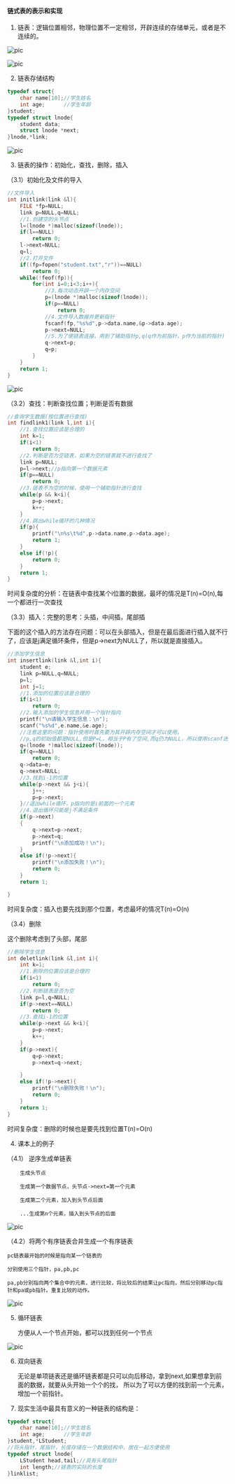 #### 链式表的表示和实现

1. 链表：逻辑位置相邻，物理位置不一定相邻，开辟连续的存储单元，或者是不连续的。

![pic](pic/5.png)

![pic](pic/4.png)

2. 链表存储结构
```c
typedef struct{
	char name[10];//学生姓名
	int age;      //学生年龄
}student;
typedef struct lnode{
	student data;
	struct lnode *next;
}lnode,*link;
```
![pic](pic/7.png)

3. 链表的操作：初始化，查找，删除，插入

（3.1）初始化及文件的导入
```c
//文件导入
int initlink(link &l){
	FILE *fp=NULL;
	link p=NULL,q=NULL;
	//1.创建空的头节点
	l=(lnode *)malloc(sizeof(lnode));
	if(l==NULL)
		return 0;
	l->next=NULL;
	q=l;
	//2.打开文件
	if((fp=fopen("student.txt","r"))==NULL)
		return 0;
	while(!feof(fp)){
		for(int i=0;i<3;i++){
			//3.每次动态开辟一个内存空间
			p=(lnode *)malloc(sizeof(lnode));
			if(p==NULL)
				return 0;
			//4.文件导入数据并更新指针
			fscanf(fp,"%s%d",p->data.name,&p->data.age);
			p->next=NULL;
			//5.为了使链表连接，用到了辅助指针p,q(q作为前指针，p作为当前的指针)
			q->next=p;
			q=p;
		}
	}
	return 1;
}
```
![pic](pic/6.png)

（3.2）查找：判断查找位置；判断是否有数据
```c
//查询学生数据(按位置进行查找)
int findlink1(link l,int i){
	//1.查找位置应该是合理的
	int k=1;
	if(i<1)
		return 0;
	//2.判断是否为空链表，如果为空的链表就不进行查找了
	link p=NULL;
	p=l->next;//p指向第一个数据元素
	if(p==NULL)
		return 0;
	//3.链表不为空的时候，使用一个辅助指针进行查找
	while(p && k<i){
		p=p->next;
		k++;
	}
	//4.跳出while循环的几种情况
	if(p){
		printf("\n%s\t%d",p->data.name,p->data.age);
		return 1;
	}
	else if(!p){
		return 0;
	}
	return 1;
}
```

时间复杂度的分析：在链表中查找某个i位置的数据，最坏的情况是T(n)=O(n),每一个都进行一次查找

（3.3）插入：完整的思考：头插，中间插，尾部插

下面的这个插入的方法存在问题：可以在头部插入，但是在最后面进行插入就不行了，应该是j满足循环条件，但是p->next为NULL了，所以就是直接插入。
```c
//添加学生信息
int insertlink(link &l,int i){
	student e;
	link p=NULL,q=NULL;
	p=l;
	int j=1;
	//1.添加的位置应该是合理的
	if(i<1)
		return 0;
	//2.输入添加的学生信息并用一个指针指向
	printf("\n请输入学生信息：\n");
	scanf("%s%d",e.name,&e.age);
	//注意这里的问题：指针使用时首先要为其开辟内存空间才可以使用，
	//p,q的初始值都是NULL,但是P=L，相当于P有了空间,而q仍为NULL，所以使用scanf进行赋值时是无法进行的。
	q=(lnode *)malloc(sizeof(lnode));
	if(q==NULL)
		return 0;
	q->data=e;
	q->next=NULL;
	//3.找到i-1的位置
	while(p->next && j<i){
		j++;
		p=p->next;
	}//退出while循环，p指向的是i前面的一个元素
	//4.退出循环只能是j不满足条件
	if(p->next)
	{
		q->next=p->next;
		p->next=q;
		printf("\n添加成功！\n");
	}
	else if(!p->next){
		printf("\n添加失败！\n");
		return 0;
	}
	return 1;

}
```

时间复杂度：插入也要先找到那个位置，考虑最坏的情况T(n)=O(n)

（3.4）删除

这个删除考虑到了头部，尾部

```c
//删除学生信息
int deletlink(link &l,int i){
	int k=1;
	//1.删除的位置应该是合理的
	if(i<1)
		return 0;
	//2.判断链表是否为空
	link p=l,q=NULL;
	if(p->next==NULL)
		return 0;
	//3.查找i-1的位置
	while(p->next && k<i){
		p=p->next;
		k++;
	}
	if(p->next){
		q=p->next;
		p->next=q->next;

	}
	else if(!p->next){
		printf("\n删除失败！\n");
		return 0;
	}
	return 1;
}

```

时间复杂度：删除的时候也是要先找到位置T(n)=O(n)

4. 课本上的例子

（4.1） 逆序生成单链表

        生成头节点

        生成第一个数据节点，头节点->next=第一个元素

        生成第二个元素，加入到头节点后面

        ...生成第n个元素，插入到头节点的后面
    
  
![pic](pic/8.png)

（4.2）将两个有序链表合并生成一个有序链表

    pc链表最开始的时候是指向某一个链表的

    分别使用三个指针，pa,pb,pc

    pa,pb分别指向两个集合中的元素，进行比较，将比较后的结果让pc指向，然后分别移动pc指针和pa或pb指针。重复比较的动作。

![pic](pic/9.png)

5. 循环链表

    方便从人一个节点开始，都可以找到任何一个节点

![pic](pic/10.png)

6. 双向链表

    无论是单项链表还是循环链表都是只可以向后移动，拿到next,如果想拿到前面的数据，就要从头开始一个个的找，
    所以为了可以方便的找到前一个元素，增加一个前指针。
    
7. 现实生活中最具有意义的一种链表的结构是：

```c
typedef struct{
	char name[10];//学生姓名
	int age;      //学生年龄
}student,*LStudent;
//将头指针，尾指针，长度存储在一个数据结构中，放在一起方便使用
typedef struct lnode{
	LStudent head,tail;//具有头尾指针
	int length;//链表的实际的长度
}linklist;
```
